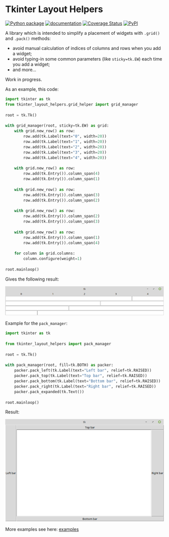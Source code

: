 # Tkinter Layout Helpers

[![Python package](https://github.com/insolor/tkinter-layout-helpers/actions/workflows/python-tests.yml/badge.svg)](https://github.com/insolor/tkinter-layout-helpers/actions/workflows/python-tests.yml)
[![documentation](https://img.shields.io/badge/docs-mkdocs-708FCC.svg?style=flat)](https://insolor.github.io/tkinter-layout-helpers/)
[![Coverage Status](https://coveralls.io/repos/github/insolor/tkinter-layout-helpers/badge.svg?branch=master)](https://coveralls.io/github/insolor/tkinter-layout-helpers?branch=master)
[![PyPI](https://img.shields.io/pypi/v/tkinter-layout-helpers)](https://pypi.org/project/tkinter-layout-helpers/)

A library which is intended to simplify a placement of widgets with `.grid()` and `.pack()` methods:

- avoid manual calculation of indices of columns and rows when you add a widget;
- avoid typing-in some common parameters (like `sticky=tk.EW`) each time you add a widget;
- and more...

Work in progress.

As an example, this code:

```python
import tkinter as tk
from tkinter_layout_helpers.grid_helper import grid_manager

root = tk.Tk()

with grid_manager(root, sticky=tk.EW) as grid:
    with grid.new_row() as row:
        row.add(tk.Label(text="0", width=20))
        row.add(tk.Label(text="1", width=20))
        row.add(tk.Label(text="2", width=20))
        row.add(tk.Label(text="3", width=20))
        row.add(tk.Label(text="4", width=20))

    with grid.new_row() as row:
        row.add(tk.Entry()).column_span(4)
        row.add(tk.Entry()).column_span(1)
    
    with grid.new_row() as row:
        row.add(tk.Entry()).column_span(3)
        row.add(tk.Entry()).column_span(2)
    
    with grid.new_row() as row:
        row.add(tk.Entry()).column_span(2)
        row.add(tk.Entry()).column_span(3)

    with grid.new_row() as row:
        row.add(tk.Entry()).column_span(1)
        row.add(tk.Entry()).column_span(4)

    for column in grid.columns:
        column.configure(weight=1)

root.mainloop()
```

Gives the following result:

![image](assets/staircase.png)

Example for the `pack_manager`:

```python
import tkinter as tk

from tkinter_layout_helpers import pack_manager

root = tk.Tk()

with pack_manager(root, fill=tk.BOTH) as packer:
    packer.pack_left(tk.Label(text="Left bar", relief=tk.RAISED))
    packer.pack_top(tk.Label(text="Top bar", relief=tk.RAISED))
    packer.pack_bottom(tk.Label(text="Bottom bar", relief=tk.RAISED))
    packer.pack_right(tk.Label(text="Right bar", relief=tk.RAISED))
    packer.pack_expanded(tk.Text())

root.mainloop()
```

Result:

![image](assets/pack_sidebars.png)

More examples see here: [examples](https://github.com/insolor/tkinter_layout_helpers/tree/master/examples)

